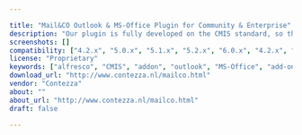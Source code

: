 ```yaml
---

title: "Mail&CO Outlook & MS-Office Plugin for Community & Enterprise"
description: "Our plugin is fully developed on the CMIS standard, so this means no custom code on your Alfresco installation! The plugin just needs the CMIS url, usernamen & password and is good to go. Features can be seen here: https://www.youtube.com/watch?v=8afPKhjq770 Custom Forms configuration can be done separately similar to Alfresco, each custom type/aspect/field can be configured in an XML file. Custom metadata can be shown in Outlook and other Office products. Feature to create native MS-Word PDF's and save them in Alfresco."
screenshots: []
compatibility: ["4.2.x", "5.0.x", "5.1.x", "5.2.x", "6.0.x", "4.2.x", "5.0.x", "5.1.x", "5.2.x", "6.0.x"]
license: "Proprietary"
keywords: ["alfresco", "CMIS", "addon", "outlook", "MS-Office", "add-on", "plugin", "community", "for", "Outlook", "integration"]
download_url: "http://www.contezza.nl/mailco.html"
vendor: "Contezza"
about: ""
about_url: "http://www.contezza.nl/mailco.html"
draft: false

---
```

